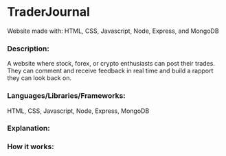 # TraderJournal
Website made with: HTML, CSS, Javascript, Node, Express, and MongoDB

### Description:
A website where stock, forex, or crypto enthusiasts can post their trades. They can comment and receive feedback in real time and build a rapport they can look back on. 

### Languages/Libraries/Frameworks:
HTML, CSS, Javascript, Node, Express, MongoDB

### Explanation:


### How it works:

